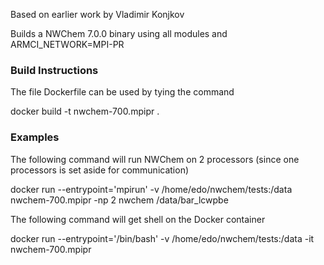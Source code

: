 Based on earlier work by Vladimir Konjkov

Builds a NWChem 7.0.0  binary using all modules and ARMCI_NETWORK=MPI-PR

### Build Instructions

The file Dockerfile can be used by tying the command

docker build -t  nwchem-700.mpipr .


### Examples

The following command will run NWChem on 2 processors  (since one processors is set aside for communication)

docker run --entrypoint='mpirun' -v /home/edo/nwchem/tests:/data nwchem-700.mpipr -np 2 nwchem  /data/bar_lcwpbe



The following command will get shell on the Docker container

docker run  --entrypoint='/bin/bash' -v /home/edo/nwchem/tests:/data -it nwchem-700.mpipr
